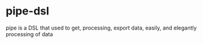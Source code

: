 # pipe-dsl
pipe is a DSL that used to get, processing, export data, easily, and elegantly processing of data
